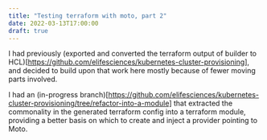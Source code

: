 ```yaml
---
title: "Testing terraform with moto, part 2"
date: 2022-03-13T17:00:00
draft: true
---
```


I had previously (exported and converted the terraform output of builder to HCL)[https://github.com/elifesciences/kubernetes-cluster-provisioning], and decided to build upon that work here mostly because of fewer moving parts involved.


I had an (in-progress branch)[https://github.com/elifesciences/kubernetes-cluster-provisioning/tree/refactor-into-a-module] that extracted the commonality in the generated terraform config into a terraform module, providing a better basis on which to create and inject a provider pointing to Moto.
